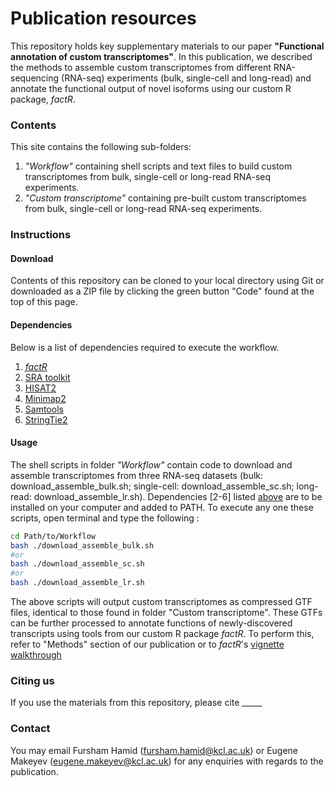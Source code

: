 # Publication resources
This repository holds key supplementary materials to our paper **"Functional annotation of custom transcriptomes"**. In this publication, we described the methods to assemble custom transcriptomes from different RNA-sequencing (RNA-seq) experiments (bulk, single-cell and long-read) and annotate the functional output of novel isoforms using our custom R package, *factR*.

### Contents
This site contains the following sub-folders:

1. *"Workflow"* containing shell scripts and text files to build custom transcriptomes from bulk, single-cell or long-read RNA-seq experiments. 
2. *"Custom transcriptome"* containing pre-built custom transcriptomes from bulk, single-cell or long-read RNA-seq experiments.

### Instructions

#### Download
Contents of this repository can be cloned to your local directory using Git or downloaded as a ZIP file by clicking the green button "Code" found at the top of this page.

#### Dependencies
Below is a list of dependencies required to execute the workflow.

1. [*factR*](https://fursham-h.github.io/factR)
2. [SRA toolkit](https://github.com/ncbi/sra-tools/wiki/01.-Downloading-SRA-Toolkit)
3. [HISAT2](http://daehwankimlab.github.io/hisat2/download/)
4. [Minimap2](https://github.com/lh3/minimap2)
5. [Samtools](www.htslib.org)
6. [StringTie2](https://ccb.jhu.edu/software/stringtie/#install)

#### Usage
The shell scripts in folder *"Workflow"* contain code to download and assemble transcriptomes from three RNA-seq datasets (bulk: download_assemble_bulk.sh; single-cell: download_assemble_sc.sh; long-read: download_assemble_lr.sh). Dependencies [2-6] listed [above](#dependencies) are to be installed on your computer and added to PATH. To execute any one these scripts, open terminal and type the following :

```bash
cd Path/to/Workflow
bash ./download_assemble_bulk.sh 
#or
bash ./download_assemble_sc.sh 
#or
bash ./download_assemble_lr.sh
```

The above scripts will output custom transcriptomes as compressed GTF files, identical to those found in folder "Custom transcriptome". These GTFs can be further processed to annotate functions of newly-discovered transcripts using tools from our custom R package *factR*. To perform this, refer to "Methods" section of our publication or to *factR*'s [vignette walkthrough](https://fursham-h.github.io/factR/articles/factR.html)

### Citing us
If you use the materials from this repository, please cite _____

### Contact
You may email Fursham Hamid (fursham.hamid@kcl.ac.uk) or Eugene Makeyev (eugene.makeyev@kcl.ac.uk) for any enquiries with regards to the publication.
